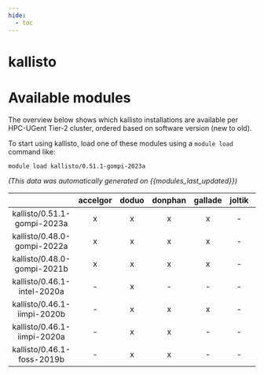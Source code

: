 ```yaml
---
hide:
  - toc
---
```


kallisto
========

# Available modules


The overview below shows which kallisto installations are available per HPC-UGent Tier-2 cluster, ordered based on software version (new to old).

To start using kallisto, load one of these modules using a `module load` command like:

```shell
module load kallisto/0.51.1-gompi-2023a
```

*(This data was automatically generated on {{modules_last_updated}})*  

| |accelgor|doduo|donphan|gallade|joltik|shinx|skitty|
| :---: | :---: | :---: | :---: | :---: | :---: | :---: | :---: |
|kallisto/0.51.1-gompi-2023a|x|x|x|x|-|x|x|
|kallisto/0.48.0-gompi-2022a|x|x|x|x|-|-|-|
|kallisto/0.48.0-gompi-2021b|x|x|x|x|-|-|-|
|kallisto/0.46.1-intel-2020a|-|x|-|-|-|-|-|
|kallisto/0.46.1-iimpi-2020b|-|x|x|x|-|-|-|
|kallisto/0.46.1-iimpi-2020a|-|x|x|-|-|-|-|
|kallisto/0.46.1-foss-2019b|-|x|x|-|-|-|-|
